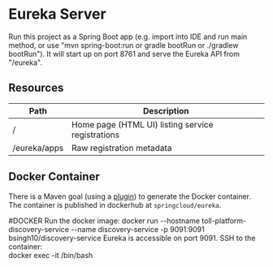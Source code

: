 # Eureka Server

Run this project as a Spring Boot app (e.g. import into IDE and run
main method, or use "mvn spring-boot:run or gradle bootRun or ./gradlew bootRun"). It will start up on port
8761 and serve the Eureka API from "/eureka".

## Resources

| Path             | Description  |
|------------------|--------------|
| /                        | Home page (HTML UI) listing service registrations          |
| /eureka/apps         | Raw registration metadata |

## Docker Container

There is a Maven goal (using a [plugin](https://github.com/spring-cloud-samples/eureka/blob/feature/docker/pom.xml#L48)) to 
generate the Docker container. The container is published in dockerhub at `springcloud/eureka`.

#DOCKER
Run the docker image:
docker run --hostname toll-platform-discovery-service --name discovery-service -p 9091:9091 bsingh10/discovery-service
Eureka is accessible on port 9091.
SSH to the container:	
docker exec -it <Container ID> /bin/bash
